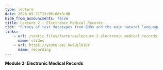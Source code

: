 ```yaml
---
type: lecture
date: 2025-05-21T13:00:00+3:00
hide_from_announcments: false
title: Lecture 2 - Electronic Medical Records
tldr: "Survey of text datatypes from EMRs and the main natural language processing approaches for their analysis"
links: 
    - url: /static_files/lectures/lecture_2_electronic_medical_records.pdf
      name: slides 
    - url: https://youtu.be/_Kw8ULlK1UY
      name: recording 
---
```


<strong>Module 2: Electronic Medical Records</strong>


